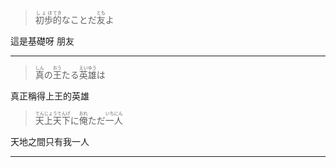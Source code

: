 > <div><ruby><rb>初歩</rb><rt>しょほ</rt></ruby><ruby><rb>的</rb><rt>てき</rt></ruby>なことだ<ruby><rb>友</rb><rt>とも</rt></ruby>よ</div>

這是基礎呀		朋友

---
> <div><ruby><rb>真</rb><rt>しん</rt></ruby>の<ruby><rb>王</rb><rt>おう</rt></ruby>たる<ruby><rb>英雄</rb><rt>えいゆう</rt></ruby>は</div>

真正稱得上王的英雄

> <div><ruby><rb>天上天下</rb><rt>てんじょうてんげ</rt></ruby>に<ruby><rb>俺</rb><rt>おれ</rt></ruby>ただ<ruby><rb>一</rb><rt>いち</rt></ruby><ruby><rb>人</rb><rt>にん</rt></ruby></div>

天地之間只有我一人

---